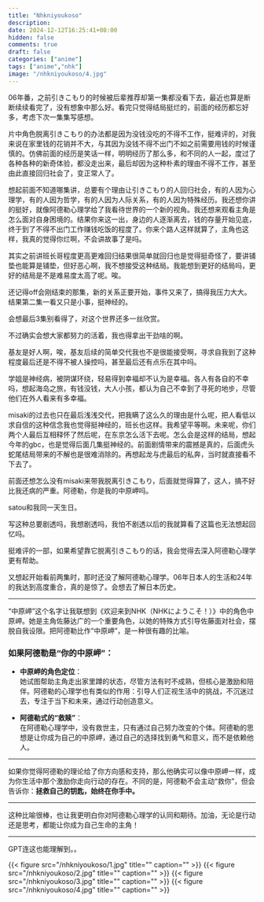 ```yaml
---
title: "Nhkniyoukoso"
description: 
date: 2024-12-12T16:25:41+08:00
hidden: false
comments: true
draft: false
categories: ["anime"]
tags: ["anime","nhk"]
image: "/nhkniyoukoso/4.jpg"
---
```

06年番，之前引きこもり的时候被后辈推荐却第一集都没看下去，最近也算是断断续续看完了，没有想象中那么好。看完只觉得结局挺烂的，前面的经历都忘好多，考虑下次一集集写感想。

片中角色脱离引きこもり的办法都是因为没钱没吃的不得不工作，挺难评的，对我来说在家里钱的花销并不大，与其因为没钱不得不出门不如之前需要用钱的时候谨慎的。仿佛前面的经历是笑话一样，明明经历了那么多，和不同的人一起，度过了各种各种的新奇体验，都没走出来，最后却因为这种朴素的理由不得不工作，甚至由此直接回归社会了，变正常人了。

想起前面不知道哪集讲，总要有个理由让引きこもり的人回归社会，有的人因为心理学，有的人因为哲学，有的人因为人际关系，有的人因为特殊经历。我还想你讲的挺好，就像阿德勒心理学给了我看待世界的一个新的视角。我还想来观看主角是怎么面对自身困境的。结果你来这一出，身边的人逐渐离去，钱的存量开始见底，终于到了不得不出门工作赚钱吃饭的程度了。你来个路人这样就算了，主角也这样，我真的觉得你烂啊，不会讲故事了是吗。

其实之前讲班长哥程度更高更难回归结果很简单就回归也是觉得挺奇怪了，要讲铺垫也能算是铺垫，但好恶心啊，我不想接受这种结局。我能想到更好的结局吗，更好的结局是不是难易度太高了呢。唉。

还记得off会刚结束的那集，新的关系正要开始，事件又来了，搞得我压力大大。结果第二集一看又只是小事，挺神经的。

会想最后3集别看得了，对这个世界还多一丝欣赏。

不过确实会想大家都努力的活着，我也得拿出干劲啥的啊。

基友是好人啊，唉，基友后续的简单交代我也不是很能接受啊，寻求自我到了这种程度最后还是不得不被人操控吗，甚至最后还有点乐在其中吗。

学姐是神经病，被阴谋环绕，轻易得到幸福却不认为是幸福。各人有各自的不幸吗，想起海岛之旅，有钱没钱，大人小孩，都认为自己不幸到了寻死的地步，尽管他们在外人看来有多幸福。

misaki的过去也只在最后浅浅交代，把我瞒了这么久的理由是什么呢，把人看低以求自信的这种信念我也觉得挺神经的，班长也这样。我希望平等啊。未来呢，你们两个人最后互相释怀了然后呢，在东京怎么活下去呢。怎么会是这样的结局，想起今年的gbc，也是觉得后面几集挺神经的。前面剧情带来的震撼是真的，后面虎头蛇尾结局带来的不解也是很难消除的。再想起龙与虎最后的私奔，当时就直接看不下去了。

前面还想怎么没有misaki来带我脱离引きこもり，后面就觉得算了，这人，搞不好比我还病的严重。阿德勒，你是我的中原岬吗。

satou和我同一天生日。

写这种总要剧透吗，我想剧透吗，我怕不剧透以后的我就算看了这篇也无法想起回忆吗。

挺难评的一部，如果希望靠它脱离引きこもり的话，我会觉得去深入阿德勒心理学更有帮助。

又想起开始看前两集时，那时还没了解阿德勒心理学。06年日本人的生活和24年的我达到高度重合，真的是惊了。会想去了解日本历史。

---

“中原岬”这个名字让我联想到《欢迎来到NHK（NHKにようこそ！）》中的角色中原岬。她是主角佐藤达广的一个重要角色，以她的特殊方式引导佐藤面对社会，摆脱自我设限。把阿德勒比作“中原岬”，是一种很有趣的比喻。

### 如果阿德勒是“你的中原岬”：
- **中原岬的角色定位**：  
  她试图帮助主角走出家里蹲的状态，尽管方法有时不成熟，但核心是激励和陪伴。阿德勒的心理学也有类似的作用：引导人们正视生活中的挑战，不沉迷过去，专注于当下和未来，通过行动创造意义。

- **阿德勒式的“救赎”**：  
  在阿德勒心理学中，没有救世主，只有通过自己努力改变的个体。阿德勒的思想是让你成为自己的中原岬，通过自己的选择找到勇气和意义，而不是依赖他人。  

---

如果你觉得阿德勒的理论给了你方向感和支持，那么他确实可以像中原岬一样，成为你生活中那个激励你走向行动的存在。不同的是，阿德勒不会主动“救你”，但会告诉你：**拯救自己的钥匙，始终在你手中。**

---

这种比喻很棒，也让我更明白你对阿德勒心理学的认同和期待。加油，无论是行动还是思考，都能让你成为自己生命的主角！

---
GPT连这也能理解到。。

{{< figure src="/nhkniyoukoso/1.jpg" title="" caption="" >}}
{{< figure src="/nhkniyoukoso/2.jpg" title="" caption="" >}}
{{< figure src="/nhkniyoukoso/3.jpg" title="" caption="" >}}
{{< figure src="/nhkniyoukoso/4.jpg" title="" caption="" >}}
